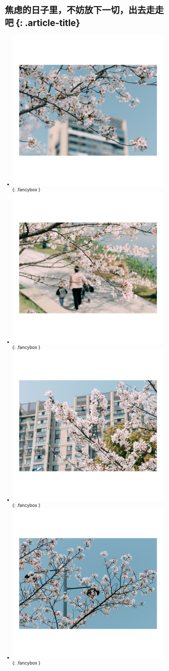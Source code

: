 # 焦虑的日子里，不妨放下一切，出去走走吧 {: .article-title}

<div class="grid cards" markdown>

- [![Image 3](b092d18c-c4c2-4870-97fc-6d31168eb6dd.jpg)](b092d18c-c4c2-4870-97fc-6d31168eb6dd.jpg){: .fancybox }
- [![Image 3](dd0fc556-3547-45a1-809d-82c362f47dd6.jpg)](dd0fc556-3547-45a1-809d-82c362f47dd6.jpg){: .fancybox }
- [![Image 3](964aed71-0165-4434-a89b-7c8896b46a79.jpg)](964aed71-0165-4434-a89b-7c8896b46a79.jpg){: .fancybox }
- [![Image 3](a498c470-e6d5-404e-96aa-64c701605009.jpg)](a498c470-e6d5-404e-96aa-64c701605009.jpg){: .fancybox }


</div>